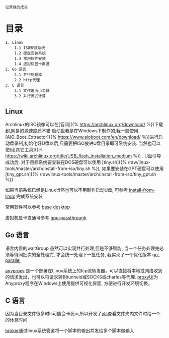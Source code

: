     记录我的成长

# 目录
    1. Linux
        1.1 ISO安装系统 
        1.2 硬盘安装系统
        1.3 常用软件安装
        1.4 虚拟机显卡直通
    2. Go 语言
        2.1 并行处理库
        2.2 http代理
    3. C 语言
        3.1 文件遍历小工具
        3.2 并行流式计算

## Linux

Archlinux的ISO镜像可以在[官网]({% https://archlinux.org/download/ %})下载到,网易的源速度还不错.启动盘我是在Windows下制作的,我一般使用[AIO_Boot_Extractor]({% https://www.aioboot.com/en/download/ %})进行启动盘录制,初始化好U盘以后,只需要把ISO放进U盘目录即可系统安装. 当然也可以使用[其它工具]({% https://wiki.archlinux.org/title/USB_flash_installation_medium %}) . U盘引导成功后, 对于目标系统要安装在DOS硬盘可以使用 [tiny.sh]({% /raw/linux-tools/master/arch/install-from-iso/tiny.sh %}), 如果要安装在GPT硬盘可以使用 [tiny_gpt.sh]({% /raw/linux-tools/master/arch/install-from-iso/tiny_gpt.sh %})

如果当前系统已经是Linux当然也可以不用制作启动U盘, 可参考 [install-from-linux](/hub/linux-tools/tree/master/arch/install-from-linux) 完成系统安装

常用软件可以参考 [base](/hub/linux-tools/tree/master/arch/soft-base)  [desktop](/hub/linux-tools/tree/master/arch/soft-desktop)

虚拟机显卡直通可参考 [gpu-passthrough](/hub/linux-tools/tree/master/gpu-passthrough)

## Go 语言

语言内置的waitGroup 虽然可以实现并行处理,但是不够智能, 当一个任务处理完必须等待同批次的全处理完, 才会统一处理下一批任务, 我实现了一个优化版本 [go-parallel](/hub/go-parallel)

[anyproxy](/hub/anyproxy) 是一个部署在Linux系统上的tcp流转发器，可以直接将本地或网络收到的请求发出，也可以将请求转到tunneld或SOCKS或charles等代理. [proxyUI](/hub/proxyui)为Anyproxy程序在Windows上使用提供可视化界面, 方便进行开发环境切换。

## C 语言

因为当目录文件很多时ls可能会卡死io,所以开发了[vls](/hub/vls)查看文件夹内文件时给一个的休息时间

[broker](/hub/broker)通过linux系统管道将一个脚本的输出并发给多个脚本做输入
